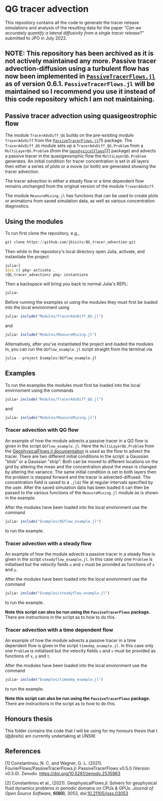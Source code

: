 # QG tracer advection

This repository contains all the code to generate the tracer release simulations and analysis of the resulting data for the paper *"Can we accurately quantify a lateral diffusivity from a single tracer release?"* submitted to JPO in July 2022.

## NOTE: This repository has been archived as it is not actively maintained any more. Passive tracer advection-diffusion using a turbulent flow has now been implemented in [`PassiveTracerFlows.jl`](https://github.com/FourierFlows/PassiveTracerFlows.jl) as of version 0.6.1. `PassiveTracerFlows.jl` will be maintained so I recommend you use it instead of this code repository which I am not maintaining. 

## Passive tracer advection using quasigeostrophic flow

The module `TracerAdvDiff_QG` builds on the pre-existing module `TraverAdvDiff` from the [`PassiveTracerFlows.jl`](https://fourierflows.github.io/PassiveTracerFlowsDocumentation/stable/)(1) package.
The `TracerAdvDiff_QG` module sets up a `TracerAdvDiff_QG.Problem` from a `MultiLayerQG.Problem` (from the [`GeophysicalFlows`](https://fourierflows.github.io/GeophysicalFlowsDocumentation/stable/)[2] package) and advects a passive tracer in the quasigeosrophic flow the `MultiLayerQG.Problem` generates.
An initial condition for tracer concentration is set in all layers then either a series of plots or a movie (or both) are generated showing the tracer advection.

The tracer advection in either a steady flow or a time dependent flow remains unchanged from the original version of the module `TraverAdvDiff`.

The module `MeasureMixing.jl` has functions that can be used to create plots or animations from saved simulation data, as well as various concentration diagnostics.

## Using the modules

To run first clone the repository, e.g.,

```julia
git clone https://github.com/jbisits/QG_tracer_advection.git
```

Then while in the repository's local directory open Julia, activate, and instantiate the project

```julia
julia>]
(@v1.6) pkg> activate .
(QG_tracer_advection) pkg> instantiate
```

Then a backspace will bring you back to normal Julia's REPL:

```julia
julia>
```

Before running the examples or using the modules they must first be loaded into the local environment using

```julia
julia> include("Modules/TracerAdvDiff_QG.jl")
```

and

```julia
julia> include("Modules/MeasureMixing.jl")
```

Alternatively, after you've instantiated the project and loaded the modules in, you can run the `QGflow_example.jl` script straight from the terminal via

```julia
julia --project Examples/QGflow_example.jl
```

## Examples

To run the examples the modules must first be loaded into the local envirnoment using the commands

```julia
julia> include("Modules/TracerAdvDiff_QG.jl")
```

and

```julia
julia> include("Modules/MeasureMixing.jl")
```

### Tracer advection with QG flow

An example of how the module advects a passive tracer in a QG flow is given in the script `QGflow_example.jl`.
Here the `MultiLayerQG.Problem` from the [GeophysicalFlows.jl documentation](https://fourierflows.github.io/GeophysicalFlowsDocumentation/stable/generated/multilayerqg_2layer/) is used as the flow to advect the tracer.
There are two different initial conditions in the script: a Gaussian "blob" or a Gaussian "strip".
Both can be moved to different locations on the grid by altering the mean and the concentration about the mean is changed by altering the variance.
The same initial condition is set in both layers then the problem is stepped forward and the tracer is advected-diffused.
The concentration field is saved to a `.jld2` file at regular intervals specified by the user.
After the saved simulation data has been loaded it can then be passed to the various functions of the `MeasureMixing.jl` module as is shown in the example.

After the modules have been loaded into the local environment use the command

```julia
julia> include("Examples/QGflow_example.jl")
```

to run the example.

### Tracer advection with a steady flow

An example of how the module advects a passive tracer in a steady flow is given in the script `steadyflow_example.jl`.
In this case only one `Problem` is initialised but the velocity fields `u` and `v` must be provided as functions of `x` and `y`.

After the modules have been loaded into the local environment use the command

```julia
julia> include("Examples/steadyflow_example.jl")
```

to run the example.

**Note this script can also be run using the `PassiveTracerFlows` package.**
There are instructions in the script as to how to do this.

### Tracer advection with a time dependent flow

An example of how the module advects a passive tracer in a time dependent flow is given in the script `timedep_example.jl`.
In this case only one `Problem` is initialised but the velocity fields `u` and `v` must be provided as functions of `x`, `y` and `t`.

After the modules have been loaded into the local environment use the command

```julia
julia> include("Examples/timedep_example.jl")
```

to run the example.

**Note this script can also be run using the `PassiveTracerFlows` package.**
There are instructions in the script as to how to do this.

## Honours thesis

This folder contains the code that I will be using for my honours thesis that I (@jbisits) am currently undertaking at UNSW.

## References

[1] Constantinou, N. C. and Wagner, G. L. (2021). FourierFlows/PassiveTracerFlows.jl: PassiveTracerFlows v0.5.0 (Version v0.5.0). Zenodo. <https://doi.org/10.5281/zenodo.2535983>

[2] Constantinou et al., (2021). GeophysicalFlows.jl: Solvers for geophysical fluid dynamics problems in periodic domains on CPUs & GPUs. _Journal of Open Source Software_, **6(60)**, 3053, doi:[10.21105/joss.03053](https://doi.org/10.21105/joss.03053)
